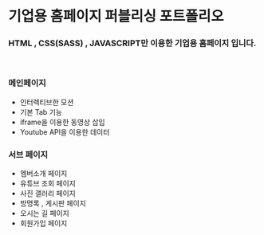 # 기업용 홈페이지 퍼블리싱 포트폴리오

### HTML , CSS(SASS) , JAVASCRIPT만 이용한 기업용 홈페이지 입니다.

<br>

### 메인페이지

- 인터렉티브한 모션 <br>
- 기본 Tab 기능 <br>
- iframe을 이용한 동영상 삽입 <br>
- Youtube API을 이용한 데이터 <br>

### 서브 페이지

- 멤버소개 페이지
- 유튜브 조회 페이지
- 사진 갤러리 페이지
- 방명록 , 게시판 페이지
- 오시는 길 페이지
- 회원가입 페이지
